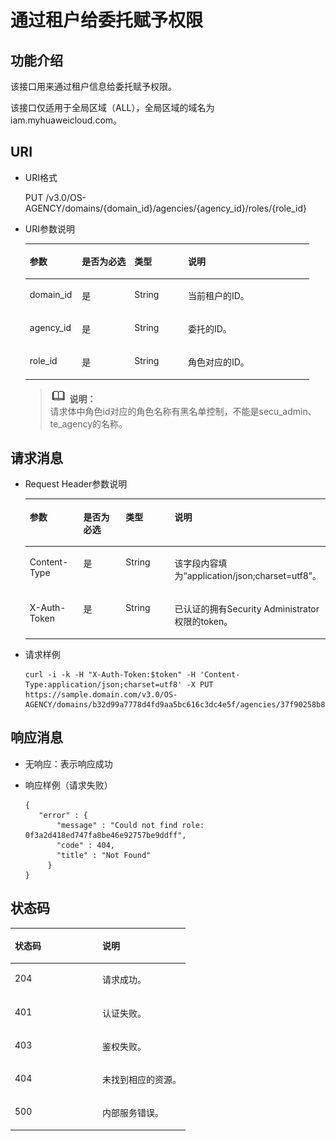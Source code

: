 # 通过租户给委托赋予权限<a name="ZH-CN_TOPIC_0110485083"></a>

## 功能介绍<a name="sd32cbb7d5afd415d8a47d1f36476f58e"></a>

该接口用来通过租户信息给委托赋予权限。

该接口仅适用于全局区域（ALL），全局区域的域名为iam.myhuaweicloud.com。

## URI<a name="s8bfb266fc6fd4b4fbcdb7c5b37fec0c3"></a>

-   URI格式

    PUT /v3.0/OS-AGENCY/domains/\{domain\_id\}/agencies/\{agency\_id\}/roles/\{role\_id\}


-   URI参数说明

    <a name="t7d98a5ad17d24daa8e58656f6da291de"></a>
    <table><thead align="left"><tr id="r5e7d0413da724067991bb18271aa331f"><th class="cellrowborder" valign="top" width="18.360000000000003%" id="mcps1.1.5.1.1"><p id="a3a948e8952044840bfe547d49baa12c7"><a name="a3a948e8952044840bfe547d49baa12c7"></a><a name="a3a948e8952044840bfe547d49baa12c7"></a>参数</p>
    </th>
    <th class="cellrowborder" valign="top" width="18.48%" id="mcps1.1.5.1.2"><p id="a2b1a382248774519929c9fe14900ceed"><a name="a2b1a382248774519929c9fe14900ceed"></a><a name="a2b1a382248774519929c9fe14900ceed"></a>是否为必选</p>
    </th>
    <th class="cellrowborder" valign="top" width="18.86%" id="mcps1.1.5.1.3"><p id="af253bd8fb6384746a335ac225b05565b"><a name="af253bd8fb6384746a335ac225b05565b"></a><a name="af253bd8fb6384746a335ac225b05565b"></a>类型</p>
    </th>
    <th class="cellrowborder" valign="top" width="44.3%" id="mcps1.1.5.1.4"><p id="af46f0afead2b4f6aac8fa304ec0bc334"><a name="af46f0afead2b4f6aac8fa304ec0bc334"></a><a name="af46f0afead2b4f6aac8fa304ec0bc334"></a>说明</p>
    </th>
    </tr>
    </thead>
    <tbody><tr id="r8313928b14dc4dcd84b6a9f507104888"><td class="cellrowborder" valign="top" width="18.360000000000003%" headers="mcps1.1.5.1.1 "><p id="ac8d7ad96322f4179af858eb5c419e8d1"><a name="ac8d7ad96322f4179af858eb5c419e8d1"></a><a name="ac8d7ad96322f4179af858eb5c419e8d1"></a>domain_id</p>
    </td>
    <td class="cellrowborder" valign="top" width="18.48%" headers="mcps1.1.5.1.2 "><p id="ab6a68ef3a12c48e2ad342c2f352de1f8"><a name="ab6a68ef3a12c48e2ad342c2f352de1f8"></a><a name="ab6a68ef3a12c48e2ad342c2f352de1f8"></a>是</p>
    </td>
    <td class="cellrowborder" valign="top" width="18.86%" headers="mcps1.1.5.1.3 "><p id="a3f7ce8cf115c4393b7931d8fde530e4c"><a name="a3f7ce8cf115c4393b7931d8fde530e4c"></a><a name="a3f7ce8cf115c4393b7931d8fde530e4c"></a>String</p>
    </td>
    <td class="cellrowborder" valign="top" width="44.3%" headers="mcps1.1.5.1.4 "><p id="a6aa971030c4748a698bb3b4898cd1305"><a name="a6aa971030c4748a698bb3b4898cd1305"></a><a name="a6aa971030c4748a698bb3b4898cd1305"></a>当前租户的ID。</p>
    </td>
    </tr>
    <tr id="r347ae7b1f64e41c98cee1ab0d52732cd"><td class="cellrowborder" valign="top" width="18.360000000000003%" headers="mcps1.1.5.1.1 "><p id="a7ea4dd5a3c8448e7b705f201030eec17"><a name="a7ea4dd5a3c8448e7b705f201030eec17"></a><a name="a7ea4dd5a3c8448e7b705f201030eec17"></a>agency_id</p>
    </td>
    <td class="cellrowborder" valign="top" width="18.48%" headers="mcps1.1.5.1.2 "><p id="afff03be279884bdca910434905df5e21"><a name="afff03be279884bdca910434905df5e21"></a><a name="afff03be279884bdca910434905df5e21"></a>是</p>
    </td>
    <td class="cellrowborder" valign="top" width="18.86%" headers="mcps1.1.5.1.3 "><p id="a237c5e94daba453680ae069a9fba48df"><a name="a237c5e94daba453680ae069a9fba48df"></a><a name="a237c5e94daba453680ae069a9fba48df"></a>String</p>
    </td>
    <td class="cellrowborder" valign="top" width="44.3%" headers="mcps1.1.5.1.4 "><p id="a41754287d487497484900718c4a1be30"><a name="a41754287d487497484900718c4a1be30"></a><a name="a41754287d487497484900718c4a1be30"></a>委托的ID。</p>
    </td>
    </tr>
    <tr id="r89bba46793dd4b9d9bc5744ca825d840"><td class="cellrowborder" valign="top" width="18.360000000000003%" headers="mcps1.1.5.1.1 "><p id="a8e16f5a068404d1f970f5c179131e358"><a name="a8e16f5a068404d1f970f5c179131e358"></a><a name="a8e16f5a068404d1f970f5c179131e358"></a>role_id</p>
    </td>
    <td class="cellrowborder" valign="top" width="18.48%" headers="mcps1.1.5.1.2 "><p id="af05e7037b0c94ea38da2c3f75fddb326"><a name="af05e7037b0c94ea38da2c3f75fddb326"></a><a name="af05e7037b0c94ea38da2c3f75fddb326"></a>是</p>
    </td>
    <td class="cellrowborder" valign="top" width="18.86%" headers="mcps1.1.5.1.3 "><p id="a8fce5747cb1a4317887544fd61d2c988"><a name="a8fce5747cb1a4317887544fd61d2c988"></a><a name="a8fce5747cb1a4317887544fd61d2c988"></a>String</p>
    </td>
    <td class="cellrowborder" valign="top" width="44.3%" headers="mcps1.1.5.1.4 "><p id="a89bb782f1e3e489fbb9d2142ceefdccf"><a name="a89bb782f1e3e489fbb9d2142ceefdccf"></a><a name="a89bb782f1e3e489fbb9d2142ceefdccf"></a>角色对应的ID。</p>
    </td>
    </tr>
    </tbody>
    </table>

    >![](public_sys-resources/icon-note.gif) **说明：**   
    >请求体中角色id对应的角色名称有黑名单控制，不能是secu\_admin、te\_agency的名称。  


## 请求消息<a name="sbe09a08b2e5841ff9f6808a1e714405c"></a>

-   Request Header参数说明

    <a name="t2a3bcde88e2d42b9be2030e06757f78c"></a>
    <table><thead align="left"><tr id="re9a6010114a74310bb1c8ec8266d6e97"><th class="cellrowborder" valign="top" width="18.83%" id="mcps1.1.5.1.1"><p id="a77a080ef749f42afa95c01469e004592"><a name="a77a080ef749f42afa95c01469e004592"></a><a name="a77a080ef749f42afa95c01469e004592"></a>参数</p>
    </th>
    <th class="cellrowborder" valign="top" width="17.919999999999998%" id="mcps1.1.5.1.2"><p id="a0caf369b338f4245b688e1aed95bca35"><a name="a0caf369b338f4245b688e1aed95bca35"></a><a name="a0caf369b338f4245b688e1aed95bca35"></a>是否为必选</p>
    </th>
    <th class="cellrowborder" valign="top" width="18.67%" id="mcps1.1.5.1.3"><p id="a685b8f9209e240c2a7efd856ec96033d"><a name="a685b8f9209e240c2a7efd856ec96033d"></a><a name="a685b8f9209e240c2a7efd856ec96033d"></a>类型</p>
    </th>
    <th class="cellrowborder" valign="top" width="44.58%" id="mcps1.1.5.1.4"><p id="a5d506e9a88e24b1a9a0535e44ae17d8d"><a name="a5d506e9a88e24b1a9a0535e44ae17d8d"></a><a name="a5d506e9a88e24b1a9a0535e44ae17d8d"></a>说明</p>
    </th>
    </tr>
    </thead>
    <tbody><tr id="r972bd6f6b6ee4d63934e1a1d42750953"><td class="cellrowborder" valign="top" width="18.83%" headers="mcps1.1.5.1.1 "><p id="afd051d13fc314e4ea3c17bfab535e24d"><a name="afd051d13fc314e4ea3c17bfab535e24d"></a><a name="afd051d13fc314e4ea3c17bfab535e24d"></a>Content-Type</p>
    </td>
    <td class="cellrowborder" valign="top" width="17.919999999999998%" headers="mcps1.1.5.1.2 "><p id="a098126e39ffc4f5d9d02b96212f20ce1"><a name="a098126e39ffc4f5d9d02b96212f20ce1"></a><a name="a098126e39ffc4f5d9d02b96212f20ce1"></a>是</p>
    </td>
    <td class="cellrowborder" valign="top" width="18.67%" headers="mcps1.1.5.1.3 "><p id="adff70bd574324ce7b97f9dfe8281ed25"><a name="adff70bd574324ce7b97f9dfe8281ed25"></a><a name="adff70bd574324ce7b97f9dfe8281ed25"></a>String</p>
    </td>
    <td class="cellrowborder" valign="top" width="44.58%" headers="mcps1.1.5.1.4 "><p id="a221113d87e0d47dfa177321872a0e3b0"><a name="a221113d87e0d47dfa177321872a0e3b0"></a><a name="a221113d87e0d47dfa177321872a0e3b0"></a>该字段内容填为<span class="parmvalue" id="parmvalue1823317483242"><a name="parmvalue1823317483242"></a><a name="parmvalue1823317483242"></a>“application/json;charset=utf8”</span>。</p>
    </td>
    </tr>
    <tr id="r0e73be626aee42c8a1a7c3e3fbfad3ed"><td class="cellrowborder" valign="top" width="18.83%" headers="mcps1.1.5.1.1 "><p id="a79b10806bfd5435e9d72ebb166c35d75"><a name="a79b10806bfd5435e9d72ebb166c35d75"></a><a name="a79b10806bfd5435e9d72ebb166c35d75"></a>X-Auth-Token</p>
    </td>
    <td class="cellrowborder" valign="top" width="17.919999999999998%" headers="mcps1.1.5.1.2 "><p id="a587216c2ae9845568e71784bd0a3404a"><a name="a587216c2ae9845568e71784bd0a3404a"></a><a name="a587216c2ae9845568e71784bd0a3404a"></a>是</p>
    </td>
    <td class="cellrowborder" valign="top" width="18.67%" headers="mcps1.1.5.1.3 "><p id="a07df5795216b4ffd814764eef3c9890c"><a name="a07df5795216b4ffd814764eef3c9890c"></a><a name="a07df5795216b4ffd814764eef3c9890c"></a>String</p>
    </td>
    <td class="cellrowborder" valign="top" width="44.58%" headers="mcps1.1.5.1.4 "><p id="a9db1120685df461f8c36a450120e7575"><a name="a9db1120685df461f8c36a450120e7575"></a><a name="a9db1120685df461f8c36a450120e7575"></a>已认证的拥有Security Administrator权限的token。</p>
    </td>
    </tr>
    </tbody>
    </table>


-   请求样例

    ```
    curl -i -k -H "X-Auth-Token:$token" -H 'Content-Type:application/json;charset=utf8' -X PUT https://sample.domain.com/v3.0/OS-AGENCY/domains/b32d99a7778d4fd9aa5bc616c3dc4e5f/agencies/37f90258b820472bbc8a0f4f0bfd720d/roles/0f3a2d418ed747fa8be46e92757be9ff
    ```


## 响应消息<a name="s755c4357c5ca4edba2badcd8d4f40c6e"></a>

-   无响应：表示响应成功
-   响应样例（请求失败）

    ```
    {
       "error" : {
           "message" : "Could not find role: 0f3a2d418ed747fa8be46e92757be9ddff",
           "code" : 404,
           "title" : "Not Found"
         }
    }
    ```


## 状态码<a name="s61c00aab956c432ba03074959ed97c58"></a>

<a name="td9cdd0aa9a2048778249267ea06f9361"></a>
<table><thead align="left"><tr id="r3567e198c0744e369984c1f162ec41de"><th class="cellrowborder" valign="top" width="50%" id="mcps1.1.3.1.1"><p id="a30f580137070413ab9f3c2e85a2d3747"><a name="a30f580137070413ab9f3c2e85a2d3747"></a><a name="a30f580137070413ab9f3c2e85a2d3747"></a>状态码</p>
</th>
<th class="cellrowborder" valign="top" width="50%" id="mcps1.1.3.1.2"><p id="aa7e5f4ef91364bf18b5661a24a54f365"><a name="aa7e5f4ef91364bf18b5661a24a54f365"></a><a name="aa7e5f4ef91364bf18b5661a24a54f365"></a>说明</p>
</th>
</tr>
</thead>
<tbody><tr id="rf109a271314f4533becfe89639b11125"><td class="cellrowborder" valign="top" width="50%" headers="mcps1.1.3.1.1 "><p id="ae814884cbfa34eb886df4cccf6afab3b"><a name="ae814884cbfa34eb886df4cccf6afab3b"></a><a name="ae814884cbfa34eb886df4cccf6afab3b"></a>204</p>
</td>
<td class="cellrowborder" valign="top" width="50%" headers="mcps1.1.3.1.2 "><p id="a645dfe888dec4eb2a4f0f99a73f774be"><a name="a645dfe888dec4eb2a4f0f99a73f774be"></a><a name="a645dfe888dec4eb2a4f0f99a73f774be"></a>请求成功。</p>
</td>
</tr>
<tr id="r80e2f92d56104c9d921b35a0d7732cca"><td class="cellrowborder" valign="top" width="50%" headers="mcps1.1.3.1.1 "><p id="a0d1fa62314bf4f6bbd1e8178b7729781"><a name="a0d1fa62314bf4f6bbd1e8178b7729781"></a><a name="a0d1fa62314bf4f6bbd1e8178b7729781"></a>401</p>
</td>
<td class="cellrowborder" valign="top" width="50%" headers="mcps1.1.3.1.2 "><p id="a2a01fc84be644bbb9809f31ff2b584da"><a name="a2a01fc84be644bbb9809f31ff2b584da"></a><a name="a2a01fc84be644bbb9809f31ff2b584da"></a>认证失败。</p>
</td>
</tr>
<tr id="r59d0b76d477f40039857ceac885bb2b2"><td class="cellrowborder" valign="top" width="50%" headers="mcps1.1.3.1.1 "><p id="ab5b46fe2535c4d969b3033a979ef32b2"><a name="ab5b46fe2535c4d969b3033a979ef32b2"></a><a name="ab5b46fe2535c4d969b3033a979ef32b2"></a>403</p>
</td>
<td class="cellrowborder" valign="top" width="50%" headers="mcps1.1.3.1.2 "><p id="a39f539005cab4265aea430356e5c82c3"><a name="a39f539005cab4265aea430356e5c82c3"></a><a name="a39f539005cab4265aea430356e5c82c3"></a>鉴权失败。</p>
</td>
</tr>
<tr id="r37396180afcc486c9db290bb55d645f8"><td class="cellrowborder" valign="top" width="50%" headers="mcps1.1.3.1.1 "><p id="ae59d58ae92af44eaa9dc1656d13d292d"><a name="ae59d58ae92af44eaa9dc1656d13d292d"></a><a name="ae59d58ae92af44eaa9dc1656d13d292d"></a>404</p>
</td>
<td class="cellrowborder" valign="top" width="50%" headers="mcps1.1.3.1.2 "><p id="aad60d8a5e4754e139481963b3c283568"><a name="aad60d8a5e4754e139481963b3c283568"></a><a name="aad60d8a5e4754e139481963b3c283568"></a>未找到相应的资源。</p>
</td>
</tr>
<tr id="r7f56ad93b7e34d7e8e6da5a37f433d4b"><td class="cellrowborder" valign="top" width="50%" headers="mcps1.1.3.1.1 "><p id="a7b2f3b7c3e694ef6a598609a1962e87c"><a name="a7b2f3b7c3e694ef6a598609a1962e87c"></a><a name="a7b2f3b7c3e694ef6a598609a1962e87c"></a>500</p>
</td>
<td class="cellrowborder" valign="top" width="50%" headers="mcps1.1.3.1.2 "><p id="a6168166f84cf4f4392a4fb6ae92d152c"><a name="a6168166f84cf4f4392a4fb6ae92d152c"></a><a name="a6168166f84cf4f4392a4fb6ae92d152c"></a>内部服务错误。</p>
</td>
</tr>
</tbody>
</table>

